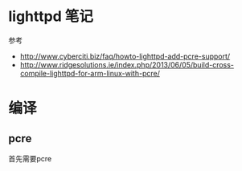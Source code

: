 # lighttpd 笔记

参考

* http://www.cyberciti.biz/faq/howto-lighttpd-add-pcre-support/
* http://www.ridgesolutions.ie/index.php/2013/06/05/build-cross-compile-lighttpd-for-arm-linux-with-pcre/
# 编译

## pcre

首先需要pcre
